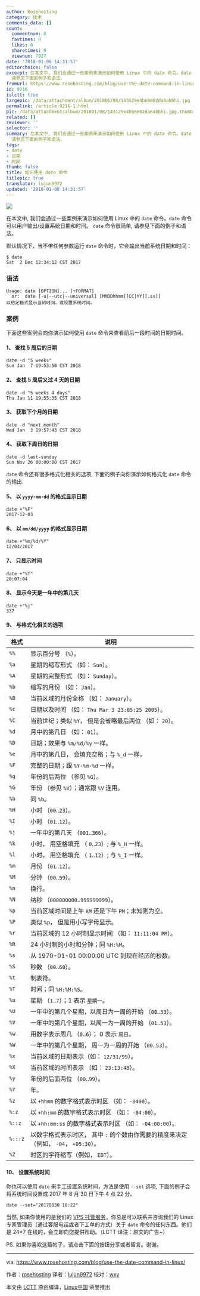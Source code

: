 ```yaml
---
author: Rosehosting
category: 技术
comments_data: []
count:
  commentnum: 0
  favtimes: 0
  likes: 0
  sharetimes: 0
  viewnum: 7927
date: '2018-01-08 14:31:57'
editorchoice: false
excerpt: 在本文中, 我们会通过一些案例来演示如何使用 Linux 中的 date 命令。date 命令可以用户输出/设置系统日期和时间。 date 命令很简单,
  请参见下面的例子和语法。
fromurl: https://www.rosehosting.com/blog/use-the-date-command-in-linux/
id: 9216
islctt: true
largepic: /data/attachment/album/201801/08/143129e4bb6m02da6abbhi.jpg
permalink: /article-9216-1.html
pic: /data/attachment/album/201801/08/143129e4bb6m02da6abbhi.jpg.thumb.jpg
related: []
reviewer: ''
selector: ''
summary: 在本文中, 我们会通过一些案例来演示如何使用 Linux 中的 date 命令。date 命令可以用户输出/设置系统日期和时间。 date 命令很简单,
  请参见下面的例子和语法。
tags:
- date
- 日期
- 时间
thumb: false
title: 如何使用 date 命令
titlepic: true
translator: lujun9972
updated: '2018-01-08 14:31:57'
---
```


![](/data/attachment/album/201801/08/143129e4bb6m02da6abbhi.jpg)


在本文中, 我们会通过一些案例来演示如何使用 Linux 中的 `date` 命令。`date` 命令可以用户输出/设置系统日期和时间。 `date` 命令很简单, 请参见下面的例子和语法。


默认情况下，当不带任何参数运行 `date` 命令时，它会输出当前系统日期和时间：



```
$ date
Sat  2 Dec 12:34:12 CST 2017

```

### 语法



```
Usage: date [OPTION]... [+FORMAT]
  or:  date [-u|--utc|--universal] [MMDDhhmm[[CC]YY][.ss]]
以给定格式显示当前时间，或设置系统时间。

```

### 案例


下面这些案例会向你演示如何使用 `date` 命令来查看前后一段时间的日期时间。


#### 1、 查找 5 周后的日期



```
date -d "5 weeks"
Sun Jan  7 19:53:50 CST 2018

```

#### 2、 查找 5 周后又过 4 天的日期



```
date -d "5 weeks 4 days"
Thu Jan 11 19:55:35 CST 2018

```

#### 3、 获取下个月的日期



```
date -d "next month"
Wed Jan  3 19:57:43 CST 2018

```

#### 4、 获取下周日的日期



```
date -d last-sunday
Sun Nov 26 00:00:00 CST 2017

```

`date` 命令还有很多格式化相关的选项, 下面的例子向你演示如何格式化 `date` 命令的输出.


#### 5、 以 `yyyy-mm-dd` 的格式显示日期



```
date +"%F"
2017-12-03

```

#### 6、 以 `mm/dd/yyyy` 的格式显示日期



```
date +"%m/%d/%Y"
12/03/2017

```

#### 7、 只显示时间



```
date +"%T"
20:07:04

```

#### 8、 显示今天是一年中的第几天



```
date +"%j"
337

```

#### 9、 与格式化相关的选项




| 格式 | 说明 |
| --- | --- |
| `%%` | 显示百分号 （`%`）。 |
| `%a` | 星期的缩写形式 （如： `Sun`）。 |
| `%A` | 星期的完整形式 （如： `Sunday`）。 |
| `%b` | 缩写的月份 （如： `Jan`）。 |
| `%B` | 当前区域的月份全称 （如： `January`）。 |
| `%c` | 日期以及时间 （如： `Thu Mar 3 23:05:25 2005`）。 |
| `%C` | 当前世纪；类似 `%Y`， 但是会省略最后两位 （如： `20`）。 |
| `%d` | 月中的第几日 （如： `01`）。 |
| `%D` | 日期；效果与 `%m/%d/%y` 一样。 |
| `%e` | 月中的第几日， 会填充空格；与 `%_d` 一样。 |
| `%F` | 完整的日期；跟 `%Y-%m-%d` 一样。 |
| `%g` | 年份的后两位 （参见 `%G`）。 |
| `%G` | 年份 （参见 `%V`）；通常跟 `%V` 连用。 |
| `%h` | 同 `%b`。 |
| `%H` | 小时 （`00`..`23`）。 |
| `%I` | 小时 （`01`..`12`）。 |
| `%j` | 一年中的第几天 （`001`..`366`）。 |
| `%k` | 小时， 用空格填充 （ `0`..`23`）; 与 `%_H` 一样。 |
| `%l` | 小时， 用空格填充 （ `1`..`12`）; 与 `%_I` 一样。 |
| `%m` | 月份 （`01`..`12`）。 |
| `%M` | 分钟 （`00`..`59`）。 |
| `%n` | 换行。 |
| `%N` | 纳秒 （`000000000`..`999999999`）。 |
| `%p` | 当前区域时间是上午 `AM` 还是下午 `PM`；未知则为空。 |
| `%P` | 类似 `%p`， 但是用小写字母显示。 |
| `%r` | 当前区域的 12 小时制显示时间 （如： `11:11:04 PM`）。 |
| `%R` | 24 小时制的小时和分钟；同 `%H:%M`。 |
| `%s` | 从 1970-01-01 00:00:00 UTC 到现在经历的秒数。 |
| `%S` | 秒数 （`00`..`60`）。 |
| `%t` | 制表符。 |
| `%T` | 时间；同 `%H:%M:%S`。 |
| `%u` | 星期 （`1`..`7`）；1 表示 `星期一`。 |
| `%U` | 一年中的第几个星期，以周日为一周的开始 （`00`..`53`）。 |
| `%V` | 一年中的第几个星期，以周一为一周的开始 （`01`..`53`）。 |
| `%w` | 用数字表示周几 （`0`..`6`）； 0 表示 `周日`。 |
| `%W` | 一年中的第几个星期， 周一为一周的开始 （`00`..`53`）。 |
| `%x` | 当前区域的日期表示（如： `12/31/99`）。 |
| `%X` | 当前区域的时间表示 （如： `23:13:48`）。 |
| `%y` | 年份的后面两位 （`00`..`99`）。 |
| `%Y` | 年。 |
| `%z` | 以 `+hhmm` 的数字格式表示时区 （如： `-0400`）。 |
| `%:z` | 以 `+hh:mm` 的数字格式表示时区 （如： `-04:00`）。 |
| `%::z` | 以 `+hh:mm:ss` 的数字格式表示时区 （如： `-04:00:00`）。 |
| `%:::z` | 以数字格式表示时区， 其中 `:` 的个数由你需要的精度来决定 （例如， `-04`， `+05:30`）。 |
| `%Z` | 时区的字符缩写（例如， `EDT`）。 |


#### 10、 设置系统时间


你也可以使用 `date` 来手工设置系统时间，方法是使用 `--set` 选项, 下面的例子会将系统时间设置成 2017 年 8 月 30 日下午 4 点 22 分。



```
date --set="20170830 16:22"

```

当然, 如果你使用的是我们的 [VPS 托管服务](https://www.rosehosting.com/hosting-services.html)，你总是可以联系并咨询我们的 Linux 专家管理员（通过客服电话或者下工单的方式）关于 `date` 命令的任何东西。他们是 24×7 在线的，会立即向您提供帮助。（LCTT 译注：原文的广告~）


PS. 如果你喜欢这篇帖子，请点击下面的按钮分享或者留言。谢谢。




---


via: <https://www.rosehosting.com/blog/use-the-date-command-in-linux/>


作者：[rosehosting](https://www.rosehosting.com) 译者：[lujun9972](https://github.com/lujun9972) 校对：[wxy](https://github.com/wxy)


本文由 [LCTT](https://github.com/LCTT/TranslateProject) 原创编译，[Linux中国](https://linux.cn/) 荣誉推出